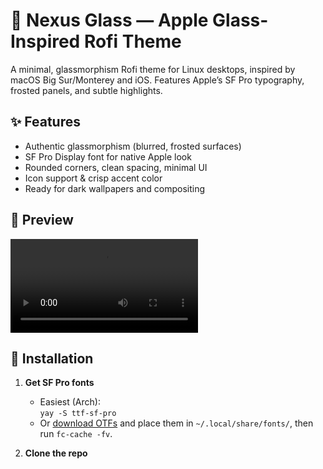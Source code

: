 #  Nexus Glass — Apple Glass-Inspired Rofi Theme

A minimal, glassmorphism Rofi theme for Linux desktops, inspired by macOS Big Sur/Monterey and iOS. Features Apple’s SF Pro typography, frosted panels, and subtle highlights.

## ✨ Features

- Authentic glassmorphism (blurred, frosted surfaces)
- SF Pro Display font for native Apple look
- Rounded corners, clean spacing, minimal UI
- Icon support & crisp accent color
- Ready for dark wallpapers and compositing

## 📸 Preview

![Nexus Glass - Glassmorphism Rofi Theme Preview](untitled.mp4)

## 🚀 Installation

1. **Get SF Pro fonts**
   - Easiest (Arch):  
     `yay -S ttf-sf-pro`
   - Or [download OTFs](https://developer.apple.com/fonts/) and place them in `~/.local/share/fonts/`, then run `fc-cache -fv`.

2. **Clone the repo**
